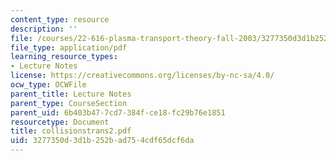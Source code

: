 ```yaml
---
content_type: resource
description: ''
file: /courses/22-616-plasma-transport-theory-fall-2003/3277350d3d1b252bad754cdf65dcf6da_collisionstrans2.pdf
file_type: application/pdf
learning_resource_types:
- Lecture Notes
license: https://creativecommons.org/licenses/by-nc-sa/4.0/
ocw_type: OCWFile
parent_title: Lecture Notes
parent_type: CourseSection
parent_uid: 6b403b47-7cd7-384f-ce18-fc29b76e1851
resourcetype: Document
title: collisionstrans2.pdf
uid: 3277350d-3d1b-252b-ad75-4cdf65dcf6da
---
```

